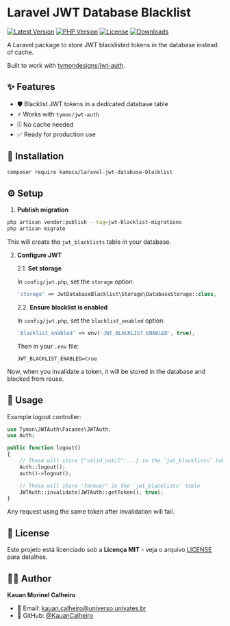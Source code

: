 # Laravel JWT Database Blacklist

[![Latest Version](https://img.shields.io/github/v/release/KauanCalheiro/laravel-jwt-database-blacklist)](https://github.com/KauanCalheiro/laravel-jwt-database-blacklist/releases)
[![PHP Version](https://img.shields.io/badge/php-%5E8.0-blue.svg)](https://php.net/) 
[![License](https://img.shields.io/badge/license-MIT-green.svg)](LICENSE)
[![Downloads](https://img.shields.io/packagist/dt/kamoca/laravel-jwt-database-blacklist)](https://packagist.org/packages/kamoca/laravel-jwt-database-blacklist)

A Laravel package to store JWT blacklisted tokens in the database instead of cache.

Built to work with [tymondesigns/jwt-auth](https://github.com/tymondesigns/jwt-auth).


## ✨ Features

- 🛡️ Blacklist JWT tokens in a dedicated database table
- ⚡ Works with `tymon/jwt-auth`
- 🗄️ No cache needed
- ✅ Ready for production use


## 🚀 Installation

```bash
composer require kamoca/laravel-jwt-database-blacklist
```

## ⚙️ Setup

1. **Publish migration**

```bash
php artisan vendor:publish --tag=jwt-blacklist-migrations
php artisan migrate
```

This will create the `jwt_blacklists` table in your database.

2. **Configure JWT**

    2.1. **Set storage**

    In `config/jwt.php`, set the `storage` option:

    ```php
    'storage' => JwtDatabaseBlacklist\Storage\DatabaseStorage::class,
    ```

    2.2. **Ensure blacklist is enabled**

    In `config/jwt.php`, set the `blacklist_enabled` option:

    ```php
    'blacklist_enabled' => env('JWT_BLACKLIST_ENABLED', true),
    ```

    Then in your `.env` file:

    ```env
    JWT_BLACKLIST_ENABLED=true
    ```

Now, when you invalidate a token, it will be stored in the database and blocked from reuse.

## 🔧 Usage

Example logout controller:

```php
use Tymon\JWTAuth\Facades\JWTAuth;
use Auth;

public function logout()
{
    // These will store {"valid_until":...} in the `jwt_blacklists` table
    Auth::logout();
    auth()->logout();

    // These will store 'forever' in the `jwt_blacklists` table
    JWTAuth::invalidate(JWTAuth::getToken(), true);
}
```

Any request using the same token after invalidation will fail.

## 📝 License

Este projeto está licenciado sob a **Licença MIT** - veja o arquivo [LICENSE](LICENSE) para detalhes.

## 👨‍💻 Author

**Kauan Morinel Calheiro**

- 📧 Email: [kauan.calheiro@universo.univates.br](mailto:kauan.calheiro@universo.univates.br)
- 🐙 GitHub: [@KauanCalheiro](https://github.com/KauanCalheiro)